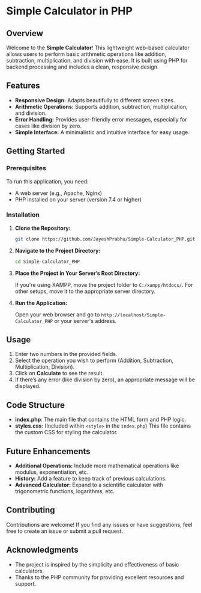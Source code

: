 # Simple Calculator in PHP

## Overview

Welcome to the **Simple Calculator**! This lightweight web-based calculator allows users to perform basic arithmetic operations like addition, subtraction, multiplication, and division with ease. It is built using PHP for backend processing and includes a clean, responsive design.

## Features

- **Responsive Design:** Adapts beautifully to different screen sizes.
- **Arithmetic Operations:** Supports addition, subtraction, multiplication, and division.
- **Error Handling:** Provides user-friendly error messages, especially for cases like division by zero.
- **Simple Interface:** A minimalistic and intuitive interface for easy usage.

## Getting Started

### Prerequisites

To run this application, you need:

- A web server (e.g., Apache, Nginx)
- PHP installed on your server (version 7.4 or higher)

### Installation

1. **Clone the Repository:**

    ```bash
    git clone https://github.com/JayeshPrabhu/Simple-Calculator_PHP.git
    ```

2. **Navigate to the Project Directory:**

    ```bash
    cd Simple-Calculator_PHP
    ```

3. **Place the Project in Your Server’s Root Directory:**

    If you're using XAMPP, move the project folder to `C:/xampp/htdocs/`. For other setups, move it to the appropriate server directory.

4. **Run the Application:**

    Open your web browser and go to `http://localhost/Simple-Calculator_PHP` or your server's address.

## Usage

1. Enter two numbers in the provided fields.
2. Select the operation you wish to perform (Addition, Subtraction, Multiplication, Division).
3. Click on **Calculate** to see the result.
4. If there’s any error (like division by zero), an appropriate message will be displayed.



## Code Structure

- **index.php**: The main file that contains the HTML form and PHP logic.
- **styles.css**: (Included within `<style>` in the `index.php`) This file contains the custom CSS for styling the calculator.
  
## Future Enhancements

- **Additional Operations:** Include more mathematical operations like modulus, exponentiation, etc.
- **History:** Add a feature to keep track of previous calculations.
- **Advanced Calculator:** Expand to a scientific calculator with trigonometric functions, logarithms, etc.

## Contributing

Contributions are welcome! If you find any issues or have suggestions, feel free to create an issue or submit a pull request.



## Acknowledgments

- The project is inspired by the simplicity and effectiveness of basic calculators.
- Thanks to the PHP community for providing excellent resources and support.
